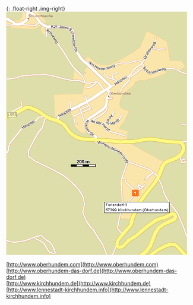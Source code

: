 

<style>
.img-right {
  max-width: 50%;
}
.img-right > img {
  max-width: 100%;
}
</style>


{: .float-right .img-right}
![](../../fotos/oberhundem4.gif)

[http://www.oberhundem.com](http://www.oberhundem.com)  
[http://www.oberhundem-das-dorf.de](http://www.oberhundem-das-dorf.de)  
[http://www.kirchhundem.de](http://www.kirchhundem.de)  
[http://www.lennestadt-kirchhundem.info](http://www.lennestadt-kirchhundem.info)




